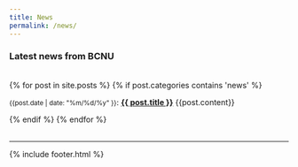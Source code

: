 ```yaml
---
title: News
permalink: /news/
---
```


### **Latest news from BCNU**
<br>
<div class="content list">
  {% for post in site.posts %}
    {% if post.categories contains 'news' %}
    <div class="list-item">
    <p class="list-post-title">
        <small>{{post.date | date: "%m/%d/%y" }}</small>: <b><a href="{{ site.baseurl }}{{ post.url }}">{{ post.title }}</a></b>
        {{post.content}}
        </p>
    </div>
    {% endif %}
  {% endfor %}
</div>


<br>
<hr>
{% include footer.html %}